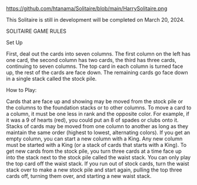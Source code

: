 https://github.com/htanama/Solitaire/blob/main/HarrySolitaire.png

This Solitaire is still in development will be completed on March 20, 2024.

SOLITAIRE GAME RULES

Set Up

First, deal out the cards into seven columns. The first column on the left has one card, the
second column has two cards, the third has three cards, continuing to seven columns. The top
card in each column is turned face up, the rest of the cards are face down.
The remaining cards go face down in a single stack called the stock pile.

How to Play:

Cards that are face up and showing may be moved from the stock pile or the columns to the
foundation stacks or to other columns.
To move a card to a column, it must be one less in rank and the opposite color. For example, if it
was a 9 of hearts (red), you could put an 8 of spades or clubs onto it. Stacks of cards may be
moved from one column to another as long as they maintain the same order (highest to
lowest, alternating colors).
If you get an empty column, you can start a new column with a King. Any new column must be
started with a King (or a stack of cards that starts with a King).
To get new cards from the stock pile, you turn three cards at a time face up into the stack next
to the stock pile called the waist stack. You can only play the top card off the waist stack. If you
run out of stock cards, turn the waist stack over to make a new stock pile and start again, pulling
the top three cards off, turning them over, and starting a new waist stack.
